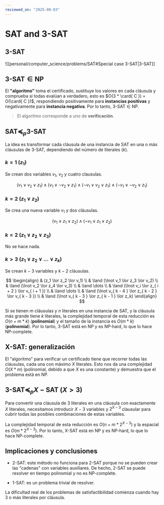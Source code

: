 ```yaml
---
reviewed_on: "2025-08-03"
---
```


# $\text{SAT}$ and $\text{3-SAT}$

## $\text{3-SAT}$

![[personal/computer_science/problems/SAT#Special case $3$-SAT|$3$-SAT]]

## $\text{3-SAT} \in \mathrm{NP}$

El **"algoritmo"** toma el certificado, sustituye los valores en cada cláusula y comprueba si todas evalúan a verdadero, esto es $O(3 * \card{ C }) = O(\card{ C })$, respondiendo positivamente para **instancias positivas** y negativamente para **instancia negativa**. Por lo tanto, $\text{3-SAT} \in \mathrm{NP}$.

> El algoritmo corresponde a uno de **verificación**.

## $\text{SAT} \preceq_p \text{3-SAT}$

La idea es transformar cada cláusula de una instancia de $\text{SAT}$ en una o más cláusulas de $\text{3-SAT}$, dependiendo del número de literales ($k$).

### $k = 1$ ($z_1$)

Se crean dos variables $v_1$, $v_2$ y cuatro clausulas.

$$
(v_1 \lor v_2 \lor z_1) \land (v_1 \lor \lnot v_2 \lor z_1) \land (\lnot v_1 \lor v_2 \lor z_1) \land (\lnot v_1 \lor \lnot v_2 \lor z_1)
$$

### $k = 2$ ($z_1 \lor z_2$)

Se crea una nueva variable $v_1$ y dos cláusulas.

$$
(v_1 \lor z_1 \lor z_2) \land (\lnot v_1 \lor z_1 \lor z_2)
$$

### $k = 2$ ($z_1 \lor z_2 \lor z_3$)

No se hace nada.

### $k > 3$ ($z_1 \lor z_2 \lor \dots \lor z_k$)

Se crean $k - 3$ variables y $k - 2$ cláusulas.

$$
\begin{align}
	& (z_1 \lor z_2 \lor v_1) \\
	& \land (\lnot v_1 \lor z_3 \lor v_2) \\
	& \land (\lnot v_2 \lor z_4 \lor v_3) \\
	& \land \dots \\
	& \land (\lnot v_i \lor z_{ i + 2 } \lor v_{ i + 1 }) \\
	& \land \dots \\
	& \land (\lnot v_{ k - 4 } \lor z_{ k - 2 } \lor v_{ k - 3 }) \\
	& \land (\lnot v_{ k - 3 } \lor z_{ k - 1 } \lor z_k)
\end{align}
$$

Si se tienen $m$ cláusulas y $n$ literales en una instancia de SAT, y la cláusula más grande tiene $k$ literales, la complejidad temporal de esta reducción es $O(n + m * k)$ (**polinomial**) y el tamaño de la instancia es $O(m * k)$ (**polinomial**). Por lo tanto, $\text{3-SAT}$ está en $\mathrm{NP}$ y es $\mathrm{NP}\text{-hard}$, lo que lo hace $\mathrm{NP}\text{-complete}$.

## $\text{X-SAT}$: generalización

El "algoritmo" para verificar un certificado tiene que recorrer todas las cláusulas, cada una con máximo $X$ literales. Esto nos da una complejidad $O(X * m)$ (polinomial, debido a que $X$ es una constante) y demuestra que el problema está en $\mathrm{NP}$.

## $\text{3-SAT} \preceq_p X-\text{SAT}$ ($X > 3$)

Para convertir una cláusula de $3$ literales en una cláusula con exactamente $X$ literales, necesitamos introducir $X - 3$ variables y $2^{ X - 3 }$ clausular para cubrir todas las posibles combinaciones de estas variables.

La complejidad temporal de esta reducción es $O(n + m * 2^{ X - 3 })$ y la espacial es $O(m * 2^{ X - 3 })$. Por lo tanto, $\text{X-SAT}$ está en $\mathrm{NP}$ y es $\mathrm{NP}\text{-hard}$, lo que lo hace $\mathrm{NP}\text{-complete}$.

## Implicaciones y conclusiones

- $\text{2-SAT}$: este método no funciona para $\text{2-SAT}$ porque no se pueden crear las "cadenas" con variables auxiliares. De hecho, $\text{2-SAT}$ se puede resolver en tiempo polinomial y no es $\mathrm{NP}\text{-complete}$.

- $\text{1-SAT}$: es un problema trivial de resolver.

La dificultad real de los problemas de satisfactibilidad comienza cuando hay $3$ o más literales por cláusula.
